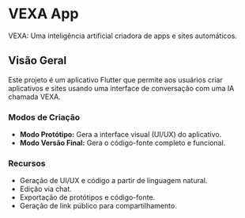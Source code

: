# VEXA App

VEXA: Uma inteligência artificial criadora de apps e sites automáticos.

## Visão Geral

Este projeto é um aplicativo Flutter que permite aos usuários criar aplicativos e sites usando uma interface de conversação com uma IA chamada VEXA.

### Modos de Criação
- **Modo Protótipo:** Gera a interface visual (UI/UX) do aplicativo.
- **Modo Versão Final:** Gera o código-fonte completo e funcional.

### Recursos
- Geração de UI/UX e código a partir de linguagem natural.
- Edição via chat.
- Exportação de protótipos e código-fonte.
- Geração de link público para compartilhamento.
